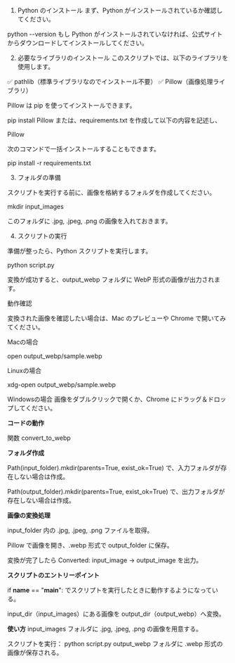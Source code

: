 1. Python のインストール
まず、Python がインストールされているか確認してください。

python --version
もし Python がインストールされていなければ、公式サイトからダウンロードしてインストールしてください。

2. 必要なライブラリのインストール
このスクリプトでは、以下のライブラリを使用します。

✅ pathlib（標準ライブラリなのでインストール不要）
✅ Pillow（画像処理ライブラリ）

Pillow は pip を使ってインストールできます。

pip install Pillow
または、requirements.txt を作成して以下の内容を記述し、

Pillow

次のコマンドで一括インストールすることもできます。

pip install -r requirements.txt

3. フォルダの準備

スクリプトを実行する前に、画像を格納するフォルダを作成してください。

mkdir input_images

このフォルダに .jpg, .jpeg, .png の画像を入れておきます。

4. スクリプトの実行
   
準備が整ったら、Python スクリプトを実行します。

python script.py

変換が成功すると、output_webp フォルダに WebP 形式の画像が出力されます。

動作確認

変換された画像を確認したい場合は、Mac のプレビューや Chrome で開いてみてください。

Macの場合

open output_webp/sample.webp

Linuxの場合

xdg-open output_webp/sample.webp

Windowsの場合 画像をダブルクリックで開くか、Chrome にドラッグ＆ドロップしてください。




**コードの動作**

関数 convert_to_webp

**フォルダ作成**

Path(input_folder).mkdir(parents=True, exist_ok=True) で、入力フォルダが存在しない場合は作成。

Path(output_folder).mkdir(parents=True, exist_ok=True) で、出力フォルダが存在しない場合は作成。

**画像の変換処理**

input_folder 内の .jpg, .jpeg, .png ファイルを取得。

Pillow で画像を開き、.webp 形式で output_folder に保存。

変換が完了したら Converted: input_image -> output_image を出力。

**スクリプトのエントリーポイント**

if __name__ == "__main__": でスクリプトを実行したときに動作するようになっている。

input_dir（input_images）にある画像を output_dir（output_webp）へ変換。

**使い方**
input_images フォルダに .jpg, .jpeg, .png の画像を用意する。

スクリプトを実行：
python script.py
output_webp フォルダに .webp 形式の画像が保存される。
